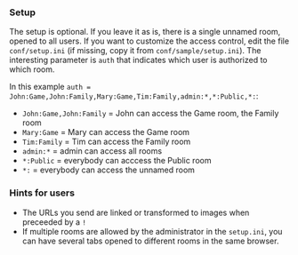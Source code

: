 ### Setup

The setup is optional. If you leave it as is, there is a single unnamed room, opened to all users. If you want to customize the access control, edit the file `conf/setup.ini` (if missing, copy it from `conf/sample/setup.ini`). The interesting parameter is `auth` that indicates which user is authorized to which room.

In this example `auth = John:Game,John:Family,Mary:Game,Tim:Family,admin:*,*:Public,*:`:

- `John:Game,John:Family` = John can access the Game room, the Family room
- `Mary:Game` = Mary can access the Game room
- `Tim:Family` = Tim can access the Family room
- `admin:*` = admin can access all rooms
- `*:Public` = everybody can acccess the Public room
- `*:` = everybody  can access the unnamed room

### Hints for users

- The URLs you send are linked or transformed to images when preceeded by a `!`
- If multiple rooms are allowed by the administrator in the `setup.ini`, you can have several tabs opened to different rooms in the same browser.
